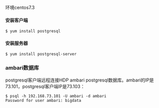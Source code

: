 环境centos7.3  

#### 安装客户端
```
$ yum install postgresql
```
#### 安装服务器
```
$ yum install postgresql-server
```

### ambari数据库
postgresql客户端远程连接HDP ambari postgresql数据库。ambari的IP是73.101，postgresql客户端IP是73.103：
```
$ psql -h 192.168.73.101 -U ambari -d ambari 
Password for user ambari: bigdata
```